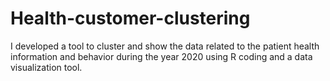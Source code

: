 # Health-customer-clustering
I developed a tool to cluster and show the data related to the patient health information and behavior during the year 2020 using R coding and a data visualization tool.
